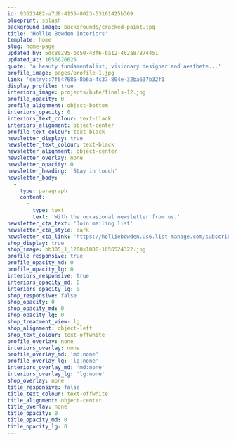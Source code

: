 ```yaml
---
id: 93623482-a7d8-4155-8023-53161425b369
blueprint: splash
background_image: backgrounds/cracked-paint.jpg
title: 'Hollie Bowden Interiors'
template: home
slug: home-page
updated_by: 6dc8e295-bc50-43f6-ba12-462a87874451
updated_at: 1656626625
quote: 'a beauty fundamentalist, visionary designer and aesthete...'
profile_image: pages/profile-1.jpg
link: 'entry::7f647686-8b6a-4c37-804e-32ba637b32f1'
display_profile: true
interiors_image: projects/bute/finals-12.jpg
profile_opacity: 0
profile_alignment: object-bottom
interiors_opacity: 0
interiors_text_colour: text-black
interiors_alignment: object-center
profile_text_colour: text-black
newsletter_display: true
newsletter_text_colour: text-black
newsletter_alignment: object-center
newsletter_overlay: none
newsletter_opacity: 0
newsletter_heading: 'Stay in touch'
newsletter_body:
  -
    type: paragraph
    content:
      -
        type: text
        text: 'With the occasional newsletter from us.'
newsletter_cta_text: 'Join mailing list'
newsletter_cta_style: dark
newsletter_cta_link: 'https://holliebowden.us6.list-manage.com/subscribe/post?u=06e9409f245d74aa48517fc30&id=9f19fe9114'
shop_display: true
shop_image: hb305_1_1200x1800-1656524322.jpg
profile_responsive: true
profile_opacity_md: 0
profile_opacity_lg: 0
interiors_responsive: true
interiors_opacity_md: 0
interiors_opacity_lg: 0
shop_responsive: false
shop_opacity: 0
shop_opacity_md: 0
shop_opacity_lg: 0
shop_treatment_view: lg
shop_alignment: object-left
shop_text_colour: text-offwhite
profile_overlay: none
interiors_overlay: none
profile_overlay_md: 'md:none'
profile_overlay_lg: 'lg:none'
interiors_overlay_md: 'md:none'
interiors_overlay_lg: 'lg:none'
shop_overlay: none
title_responsive: false
title_text_colour: text-offwhite
title_alignment: object-center
title_overlay: none
title_opacity: 0
title_opacity_md: 0
title_opacity_lg: 0
---
```

